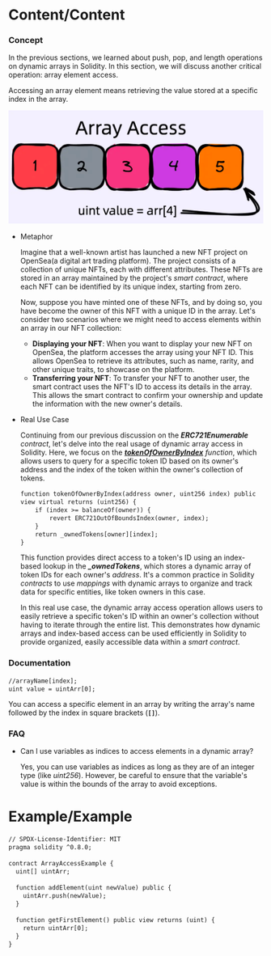 # Content/Content

### Concept

In the previous sections, we learned about push, pop, and length operations on dynamic arrays in Solidity. In this section, we will discuss another critical operation: array element access.

Accessing an array element means retrieving the value stored at a specific index in the array.

![Solidity_array (1).png](./img/2-1.png)

- Metaphor
    
    Imagine that a well-known artist has launched a new NFT project on OpenSea(a digital art trading platform). The project consists of a collection of unique NFTs, each with different attributes. These NFTs are stored in an array maintained by the project's *smart contract*, where each NFT can be identified by its unique index, starting from zero.
    
    Now, suppose you have minted one of these NFTs, and by doing so, you have become the owner of this NFT with a unique ID in the array. Let's consider two scenarios where we might need to access elements within an array in our NFT collection:
    
    - **Displaying your NFT**: When you want to display your new NFT on OpenSea, the platform accesses the array using your NFT ID. This allows OpenSea to retrieve its attributes, such as name, rarity, and other unique traits, to showcase on the platform.
    - **Transferring your NFT**: To transfer your NFT to another user, the smart contract uses the NFT's ID to access its details in the array. This allows the smart contract to confirm your ownership and update the information with the new owner's details.
- Real Use Case
    
    Continuing from our previous discussion on the ***ERC721Enumerable*** *contract*, let's delve into the real usage of dynamic array access in Solidity. Here, we focus on the ***[tokenOfOwnerByIndex](https://github.com/OpenZeppelin/openzeppelin-contracts/blob/9e3f4d60c581010c4a3979480e07cc7752f124cc/contracts/token/ERC721/extensions/ERC721Enumerable.sol#L48C11-L48C11)*** *function*, which allows users to query for a specific token ID based on its owner's address and the index of the token within the owner's collection of tokens.
    
    ```solidity
    function tokenOfOwnerByIndex(address owner, uint256 index) public view virtual returns (uint256) {
        if (index >= balanceOf(owner)) {
            revert ERC721OutOfBoundsIndex(owner, index);
        }
        return _ownedTokens[owner][index];
    }
    ```
    
    This function provides direct access to a token's ID using an index-based lookup in the ***_ownedTokens***, which stores a dynamic array of token IDs for each owner's *address*. It's a common practice in Solidity *contracts* to use *mappings* with dynamic arrays to organize and track data for specific entities, like token owners in this case.
    
    In this real use case, the dynamic array access operation allows users to easily retrieve a specific token's ID within an owner's collection without having to iterate through the entire list. This demonstrates how dynamic arrays and index-based access can be used efficiently in Solidity to provide organized, easily accessible data within a *smart contract*.
    

### Documentation

```solidity
//arrayName[index];
uint value = uintArr[0];
```

You can access a specific element in an array by writing the array's name followed by the index in square brackets (**`[]`**).

### FAQ

- Can I use variables as indices to access elements in a dynamic array?
    
    Yes, you can use variables as indices as long as they are of an integer type (like *uint256*). However, be careful to ensure that the variable's value is within the bounds of the array to avoid exceptions.
    

# Example/Example

```solidity
// SPDX-License-Identifier: MIT
pragma solidity ^0.8.0;

contract ArrayAccessExample {
  uint[] uintArr;

  function addElement(uint newValue) public {
    uintArr.push(newValue);
  }

  function getFirstElement() public view returns (uint) {
    return uintArr[0];
  }
}
```
